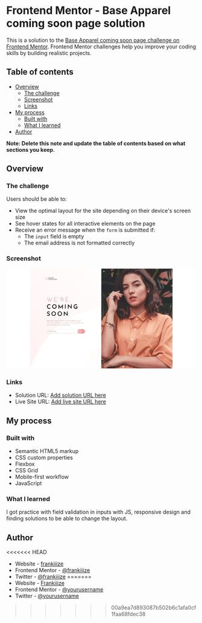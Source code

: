 # Frontend Mentor - Base Apparel coming soon page solution

This is a solution to the [Base Apparel coming soon page challenge on Frontend Mentor](https://www.frontendmentor.io/challenges/base-apparel-coming-soon-page-5d46b47f8db8a7063f9331a0). Frontend Mentor challenges help you improve your coding skills by building realistic projects. 

## Table of contents

- [Overview](#overview)
  - [The challenge](#the-challenge)
  - [Screenshot](#screenshot)
  - [Links](#links)
- [My process](#my-process)
  - [Built with](#built-with)
  - [What I learned](#what-i-learned)
- [Author](#author)

**Note: Delete this note and update the table of contents based on what sections you keep.**

## Overview

### The challenge

Users should be able to:

- View the optimal layout for the site depending on their device's screen size
- See hover states for all interactive elements on the page
- Receive an error message when the `form` is submitted if:
  - The `input` field is empty
  - The email address is not formatted correctly

### Screenshot

![](images/screenCapture.jpg)

### Links

- Solution URL: [Add solution URL here](https://your-solution-url.com)
- Live Site URL: [Add live site URL here](https://frankiiize.github.io/base-apparel-coming-soon-FrontendMentor/)

## My process

### Built with

- Semantic HTML5 markup
- CSS custom properties
- Flexbox
- CSS Grid
- Mobile-first workflow
- JavaScript
### What I learned

I got practice with field validation in inputs with JS, responsive design and finding solutions to be able to change the layout.

## Author

<<<<<<< HEAD
- Website - [frankiiize](https://github.com/Frankiiize)
- Frontend Mentor - [@frankiiize](https://www.frontendmentor.io/profile/Frankiiize)
- Twitter - [@frankiiize](https://www.twitter.com/frankiiize)
=======
- Website - [Frankiiize](https://github.com/Frankiiize)
- Frontend Mentor - [@yourusername](https://www.frontendmentor.io/profile/Frankiiize)
- Twitter - [@yourusername](https://www.twitter.com/frankiiize)
>>>>>>> 00a9ea7d893087b502b6c1afa0cf1faa68fdec38

